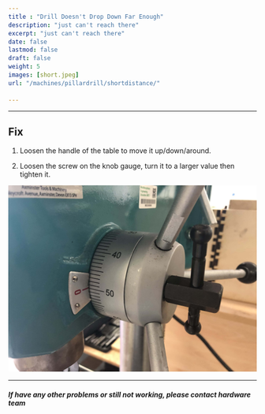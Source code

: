 ```yaml
---
title : "Drill Doesn't Drop Down Far Enough"
description: "just can't reach there"
excerpt: "just can't reach there"
date: false
lastmod: false
draft: false
weight: 5
images: [short.jpeg]
url: "/machines/pillardrill/shortdistance/"

---
```

---

## Fix

1. Loosen the handle of the table to move it up/down/around.

2. Loosen the screw on the knob gauge, turn it to a larger value then tighten it.

![knob](knob-gauge.jpg)

---

##### If have any other problems or still not working, please contact hardware team